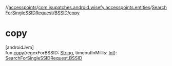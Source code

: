 //[accesspoints](../../../../index.md)/[com.isupatches.android.wisefy.accesspoints.entities](../../index.md)/[SearchForSingleSSIDRequest](../index.md)/[BSSID](index.md)/[copy](copy.md)

# copy

[androidJvm]\
fun [copy](copy.md)(regexForBSSID: [String](https://kotlinlang.org/api/latest/jvm/stdlib/kotlin/-string/index.html), timeoutInMillis: [Int](https://kotlinlang.org/api/latest/jvm/stdlib/kotlin/-int/index.html)): [SearchForSingleSSIDRequest.BSSID](index.md)
